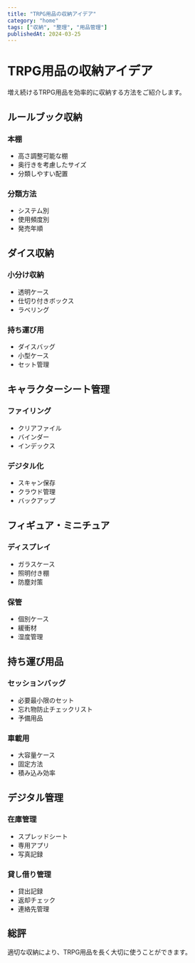 ```yaml
---
title: "TRPG用品の収納アイデア"
category: "home"
tags: ["収納", "整理", "用品管理"]
publishedAt: 2024-03-25
---
```


# TRPG用品の収納アイデア

増え続けるTRPG用品を効率的に収納する方法をご紹介します。

## ルールブック収納

### 本棚
- 高さ調整可能な棚
- 奥行きを考慮したサイズ
- 分類しやすい配置

### 分類方法
- システム別
- 使用頻度別
- 発売年順

## ダイス収納

### 小分け収納
- 透明ケース
- 仕切り付きボックス
- ラベリング

### 持ち運び用
- ダイスバッグ
- 小型ケース
- セット管理

## キャラクターシート管理

### ファイリング
- クリアファイル
- バインダー
- インデックス

### デジタル化
- スキャン保存
- クラウド管理
- バックアップ

## フィギュア・ミニチュア

### ディスプレイ
- ガラスケース
- 照明付き棚
- 防塵対策

### 保管
- 個別ケース
- 緩衝材
- 湿度管理

## 持ち運び用品

### セッションバッグ
- 必要最小限のセット
- 忘れ物防止チェックリスト
- 予備用品

### 車載用
- 大容量ケース
- 固定方法
- 積み込み効率

## デジタル管理

### 在庫管理
- スプレッドシート
- 専用アプリ
- 写真記録

### 貸し借り管理
- 貸出記録
- 返却チェック
- 連絡先管理

## 総評

適切な収納により、TRPG用品を長く大切に使うことができます。
